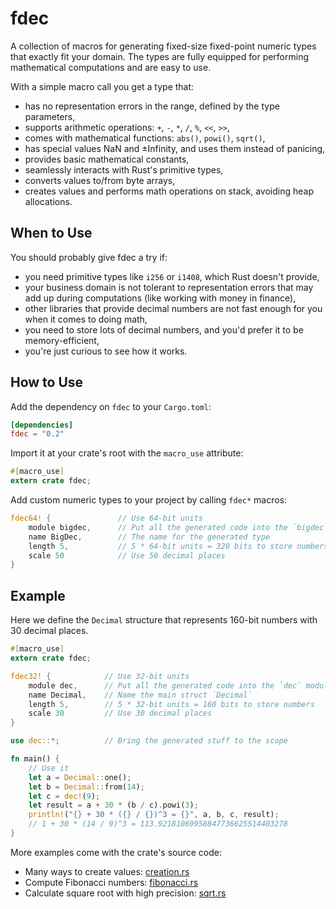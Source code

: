 # fdec

A collection of macros for generating fixed-size fixed-point numeric types
that exactly fit your domain. The types are fully equipped for performing mathematical
computations and are easy to use.

With a simple macro call you get a type that:

- has no representation errors in the range, defined by the type parameters,
- supports arithmetic operations: `+`, `-`, `*`, `/`, `%`, `<<`, `>>`,
- comes with mathematical functions: `abs()`, `powi()`, `sqrt()`,
- has special values NaN and ±Infinity, and uses them instead of panicing,
- provides basic mathematical constants,
- seamlessly interacts with Rust's primitive types,
- converts values to/from byte arrays,
- creates values and performs math operations on stack, avoiding heap allocations.

## When to Use

You should probably give fdec a try if:

- you need primitive types like `i256` or `i1408`, which Rust doesn't provide,
- your business domain is not tolerant to representation errors that may add up during computations (like working with money in finance),
- other libraries that provide decimal numbers are not fast enough for you when it comes to doing math,
- you need to store lots of decimal numbers, and you'd prefer it to be memory-efficient,
- you're just curious to see how it works.

## How to Use

Add the dependency on `fdec` to your `Cargo.toml`:

```toml
[dependencies]
fdec = "0.2"
```

Import it at your crate's root with the `macro_use` attribute:

```rust
#[macro_use]
extern crate fdec;
```

Add custom numeric types to your project by calling `fdec*` macros:

```rust
fdec64! {               // Use 64-bit units
    module bigdec,      // Put all the generated code into the `bigdec` module
    name BigDec,        // The name for the generated type
    length 5,           // 5 * 64-bit units = 320 bits to store numbers
    scale 50            // Use 50 decimal places
}
```

## Example

Here we define the `Decimal` structure that represents 160-bit numbers
with 30 decimal places.

```rust
#[macro_use]
extern crate fdec;

fdec32! {            // Use 32-bit units
    module dec,      // Put all the generated code into the `dec` module
    name Decimal,    // Name the main struct `Decimal`
    length 5,        // 5 * 32-bit units = 160 bits to store numbers
    scale 30         // Use 30 decimal places
}

use dec::*;          // Bring the generated stuff to the scope

fn main() {
    // Use it
    let a = Decimal::one();
    let b = Decimal::from(14);
    let c = dec!(9);
    let result = a + 30 * (b / c).powi(3);
    println!("{} + 30 * ({} / {})^3 = {}", a, b, c, result);
    // 1 + 30 * (14 / 9)^3 = 113.92181069958847736625514403278
}
```

More examples come with the crate's source code:
- Many ways to create values: [creation.rs](https://github.com/alygin/fdec/tree/master/examples/creation.rs)
- Compute Fibonacci numbers: [fibonacci.rs](https://github.com/alygin/fdec/tree/master/examples/fibonacci.rs)
- Calculate square root with high precision: [sqrt.rs](https://github.com/alygin/fdec/tree/master/examples/sqrt.rs)
